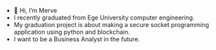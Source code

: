 - 👋 Hi, I’m Merve
- I recently graduated from Ege University computer engineering.
- My graduation project is about making a secure socket programming application using python and blockchain.
- I want to be a Business Analyst in the future.
